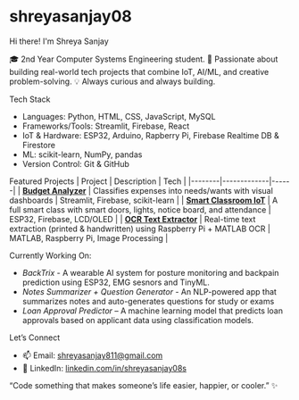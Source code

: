 # shreyasanjay08

Hi there! I'm Shreya Sanjay

🎓 2nd Year Computer Systems Engineering student.
🚀 Passionate about building real-world tech projects that combine IoT, AI/ML, and creative problem-solving.
💡 Always curious and always building.


Tech Stack
- Languages: Python, HTML, CSS, JavaScript, MySQL
- Frameworks/Tools: Streamlit, Firebase, React  
- IoT & Hardware: ESP32, Arduino, Rapberry Pi, Firebase Realtime DB & Firestore  
- ML: scikit-learn, NumPy, pandas
- Version Control: Git & GitHub


Featured Projects
| Project | Description | Tech |
|--------|-------------|------|
| [**Budget Analyzer**](https://github.com/Shreya-Sanjay08/budget-analyzer) | Classifies expenses into needs/wants with visual dashboards | Streamlit, Firebase, scikit-learn |
| [**Smart Classroom IoT**](https://github.com/Shreya-Sanjay08/smart-classroom) | A full smart class with smart doors, lights, notice board, and attendance | ESP32, Firebase, LCD/OLED |
| [**OCR Text Extractor**](https://github.com/Shreya-Sanjay08/ocr-raspberrypi-matlab) | Real-time text extraction (printed & handwritten) using Raspberry Pi + MATLAB OCR | MATLAB, Raspberry Pi, Image Processing |


Currently Working On:
- *BackTrix* - A wearable AI system for posture monitoring and backpain prediction using ESP32, EMG sesnors and TinyML.
- *Notes Summarizer + Question Generator* - An NLP-powered app that summarizes notes and auto-generates questions for study or exams
- *Loan Approval Predictor* – A machine learning model that predicts loan approvals based on applicant data using classification models.


Let’s Connect
- 📫 Email: shreyasanjay811@gmail.com
- 💼 LinkedIn: [linkedin.com/in/shreyasanjay08s](https://www.linkedin.com/in/shreyasanjay08s/)

“Code something that makes someone’s life easier, happier, or cooler.” ✨
